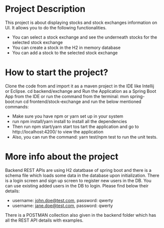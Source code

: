 # Project Description
This project is about displaying stocks and stock exchanges information on UI. 
It allows you to do the following functionalities.
- You can select a stock exchange and see the underneath stocks for the selected stock exchange
- You can create a stock in the H2 in memory database
- You can add a stock to the selected stock exchange

# How to start the project?
Clone the code from  and import it as a maven project in the IDE like Intellij or Eclipse.
cd backend/exchange and Run the Application as a Spring Boot App from the IDE or run the command from the terminal: mvn spring-boot:run
cd frontend/stock-exchange and run the below mentioned commands:
- Make sure you have npm or yarn set up in your system
- run npm install/yarn install to install all the dependencies
- Then run npm start/yarn start tos tart the application and go to http://localhost:4200/ to view the application
- Also, you can run the command: yarn test/npm test to run the unit tests.

# More info about the project
Backend REST APIs are using H2 datatbase of spring boot and there is a schema file which loads some data in the database upon initialization.
There is a login screen and sign up screen to register new users in the DB.
You can use existing added users in the DB to login. Please find below their details:
- username: john.doe@test.com, password: qwerty
- username: jane.doe@test.com, password: qwerty 

There is a POSTMAN collection also given in the backend folder which has all the REST API details with examples.
